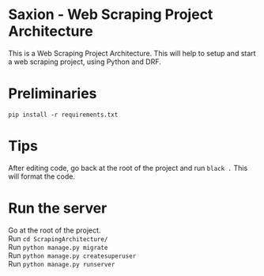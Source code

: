 # Saxion - Web Scraping Project Architecture
This is a Web Scraping Project Architecture.
This will help to setup and start a web scraping project, using Python and DRF.

# Preliminaries
`pip install -r requirements.txt`

# Tips
After editing code, go back at the root of the project and run `black .`
This will format the code.

# Run the server
Go at the root of the project.<br>
Run `cd ScrapingArchitecture/`<br>
Run `python manage.py migrate`<br>
Run `python manage.py createsuperuser`<br>
Run `python manage.py runserver`